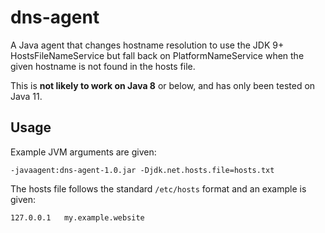 # dns-agent

A Java agent that changes hostname resolution to use the JDK 9+
HostsFileNameService but fall back on PlatformNameService when 
the given hostname is not found in the hosts file.

This is **not likely to work on Java 8** or below, and has only been tested on Java 11.

## Usage

Example JVM arguments are given:
```
-javaagent:dns-agent-1.0.jar -Djdk.net.hosts.file=hosts.txt
```

The hosts file follows the standard `/etc/hosts` format and an example is given:
```
127.0.0.1	my.example.website
```
